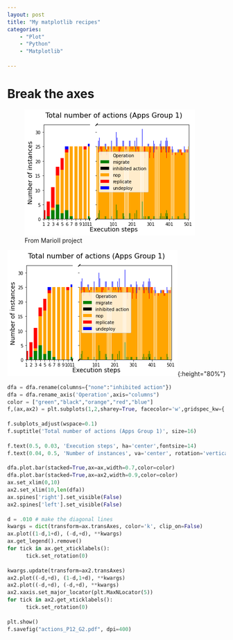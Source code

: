 ```yaml
---
layout: post
title: "My matplotlib recipes"
categories: 
    - "Plot"
    - "Python"
    - "Matplotlib"

---
```




# Break the axes

<figure>
  <img
  src="assets/img/breakAxis.png"
  alt="Break axis example">	
  <figcaption>From MarioII project</figcaption>
</figure>

![From Mario II project: Break X-axis](assets/img/breakAxis.png){:height="80%"}



```python
dfa = dfa.rename(columns={"none":"inhibited action"})
dfa = dfa.rename_axis('Operation',axis="columns")
color = ["green","black","orange","red","blue"]
f,(ax,ax2) = plt.subplots(1,2,sharey=True, facecolor='w',gridspec_kw={'width_ratios': [1,2]})

f.subplots_adjust(wspace=0.1)
f.suptitle('Total number of actions (Apps Group 1)', size=16)

f.text(0.5, 0.03, 'Execution steps', ha='center',fontsize=14)
f.text(0.04, 0.5, 'Number of instances', va='center', rotation='vertical',fontsize=14)

dfa.plot.bar(stacked=True,ax=ax,width=0.7,color=color)
dfa.plot.bar(stacked=True,ax=ax2,width=0.9,color=color)
ax.set_xlim(0,10)
ax2.set_xlim(10,len(dfa))
ax.spines['right'].set_visible(False)
ax2.spines['left'].set_visible(False)

d = .010 # make the diagonal lines
kwargs = dict(transform=ax.transAxes, color='k', clip_on=False)
ax.plot((1-d,1+d), (-d,+d), **kwargs)
ax.get_legend().remove()
for tick in ax.get_xticklabels():
      tick.set_rotation(0)
        
kwargs.update(transform=ax2.transAxes) 
ax2.plot((-d,+d), (1-d,1+d), **kwargs)
ax2.plot((-d,+d), (-d,+d), **kwargs)
ax2.xaxis.set_major_locator(plt.MaxNLocator(5))
for tick in ax2.get_xticklabels():
      tick.set_rotation(0)

plt.show()
f.savefig("actions_P12_G2.pdf", dpi=400) 

```